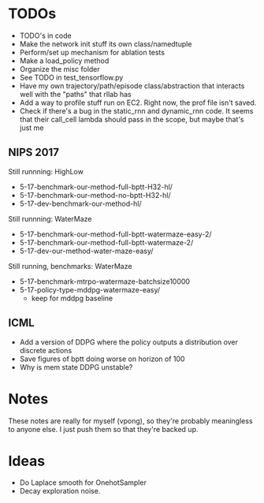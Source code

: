 # TODOs
 - TODO's in code
 - Make the network init stuff its own class/namedtuple
 - Perform/set up mechanism for ablation tests
 - Make a load_policy method
 - Organize the misc folder
 - See TODO in test_tensorflow.py
 - Have my own trajectory/path/episode class/abstraction that interacts well
 with the "paths" that rllab has
 - Add a way to profile stuff run on EC2. Right now, the prof file isn't saved.
 - Check if there's a bug in the static_rnn and dynamic_rnn code. It 
 seems that their call_cell lambda should pass in the scope, but maybe that's
  just me

## NIPS 2017
Still runnning: HighLow
- 5-17-benchmark-our-method-full-bptt-H32-hl/
- 5-17-benchmark-our-method-no-bptt-H32-hl/
- 5-17-dev-benchmark-our-method-hl/

Still runnning: WaterMaze
- 5-17-benchmark-our-method-full-bptt-watermaze-easy-2/
- 5-17-benchmark-our-method-full-bptt-watermaze-2/
- 5-17-dev-our-method-water-maze-easy/

Still running, benchmarks: WaterMaze
- 5-17-benchmark-mtrpo-watermaze-batchsize10000
- 5-17-policy-type-mddpg-watermaze-easy/
    - keep for mddpg baseline



## ICML
 - Add a version of DDPG where the policy outputs a distribution over discrete actions
 - Save figures of bptt doing worse on horizon of 100
 - Why is mem state DDPG unstable?

# Notes
These notes are really for myself (vpong), so they're probably meaningless to anyone else.
I just push them so that they're backed up.

# Ideas
 - Do Laplace smooth for OnehotSampler
 - Decay exploration noise.
